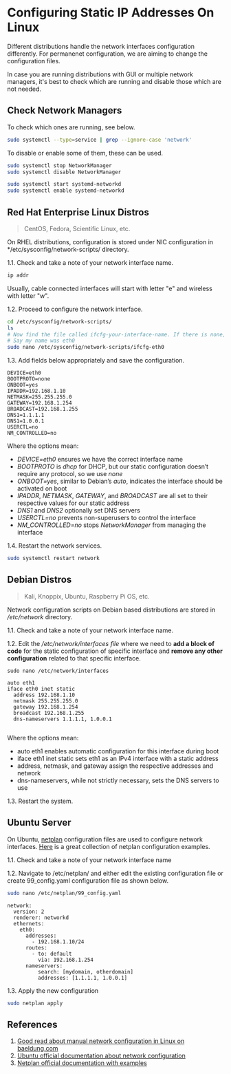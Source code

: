 # Configuring Static IP Addresses On Linux

Different distributions handle the network interfaces configuration differently.  For permanenet configuration, we are aiming to change the configuration files.

In case you are running distributions with GUI or multiple network managers, it's best to check which are running and disable those which are not needed.

## Check Network Managers

To check which ones are running, see below.

```bash
sudo systemctl --type=service | grep --ignore-case 'network'
```

To disable or enable some of them, these can be used.

```bash
sudo systemctl stop NetworkManager
sudo systemctl disable NetworkManager

sudo systemctl start systemd-networkd
sudo systemctl enable systemd-networkd
```

## Red Hat Enterprise Linux Distros

> CentOS, Fedora, Scientific Linux, etc.

On RHEL distributions, configuration is stored under NIC configuration in */etc/sysconfig/network-scripts/ directory.

1.1. Check and take a note of your network interface name.

```bash
ip addr
```

Usually, cable connected interfaces will start with letter "e" and wireless with letter "w".

1.2. Proceed to configure the network interface.

```bash
cd /etc/sysconfig/network-scripts/
ls
# Now find the file called ifcfg-your-interface-name. If there is none, create new.
# Say my name was eth0
sudo nano /etc/sysconfig/network-scripts/ifcfg-eth0 
```

1.3. Add fields below appropriately and save the configuration.

```
DEVICE=eth0
BOOTPROTO=none
ONBOOT=yes
IPADDR=192.168.1.10
NETMASK=255.255.255.0
GATEWAY=192.168.1.254
BROADCAST=192.168.1.255
DNS1=1.1.1.1
DNS1=1.0.0.1
USERCTL=no
NM_CONTROLLED=no
```

Where the options mean:

-   _DEVICE=eth0_ ensures we have the correct interface name
-   _BOOTPROTO_ is _dhcp_ for DHCP, but our static configuration doesn’t require any protocol, so we use _none_
-   _ONBOOT=yes_, similar to Debian’s _auto_, indicates the interface should be activated on boot
-   _IPADDR_, _NETMASK_, _GATEWAY_, and _BROADCAST_ are all set to their respective values for our static address
-   _DNS1_ and _DNS2_ optionally set DNS servers
-   _USERCTL=no_ prevents non-superusers to control the interface
-   _NM_CONTROLLED=no_ stops _NetworkManager_ from managing the interface

1.4. Restart the network services.

```bash
sudo systemctl restart network
```

## Debian Distros

> Kali, Knoppix, Ubuntu, Raspberry Pi OS, etc.

Network configuration scripts on Debian based distributions are stored in */etc/network* directory.

1.1. Check and take a note of your network interface name.

1.2. Edit the */etc/network/interfaces file* where we need to **add a block of code** for the static configuration of specific interface and **remove any other configuration** related to that specific interface.

```shell
sudo nano /etc/network/interfaces
```

```
auto eth1
iface eth0 inet static
  address 192.168.1.10
  netmask 255.255.255.0
  gateway 192.168.1.254
  broadcast 192.168.1.255
  dns-nameservers 1.1.1.1, 1.0.0.1
  
```

Where the options mean:

- auto eth1 enables automatic configuration for this interface during boot
- iface eth1 inet static sets eth1 as an IPv4 interface with a static address
- address, netmask, and gateway assign the respective addresses and network
- dns-nameservers, while not strictly necessary, sets the DNS servers to use

1.3. Restart the system.


## Ubuntu Server

On Ubuntu, [netplan](https://manpages.ubuntu.com/manpages/jammy/man8/netplan-apply.8.html) configuration files are used to configure network interfaces. [Here](https://netplan.io/examples) is a great collection of netplan configuration examples.

1.1. Check and take a note of your network interface name

1.2. Navigate to /etc/netplan/ and either edit the existing configuration file or create 99_config.yaml configuration file as shown below.

```bash
sudo nano /etc/netplan/99_config.yaml
```

```
network:
  version: 2
  renderer: networkd
  ethernets:
    eth0:
      addresses:
        - 192.168.1.10/24
      routes:
        - to: default
          via: 192.168.1.254
      nameservers:
          search: [mydomain, otherdomain]
          addresses: [1.1.1.1, 1.0.0.1]
```

1.3. Apply the new configuration

```bash
sudo netplan apply
```


## References

1. [Good read about manual network configuration in Linux on baeldung.com](https://www.baeldung.com/linux/set-static-ip-address)
2. [Ubuntu official documentation about network configuration](https://ubuntu.com/server/docs/network-configuration)
3. [Netplan official documentation with examples](https://netplan.io/reference)